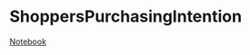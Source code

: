 # ShoppersPurchasingIntention
[Notebook](https://nbviewer.jupyter.org/github/ChingChieh/ShoppersPurchasingIntention/blob/master/predict%20purchasing%20intention.ipynb)
